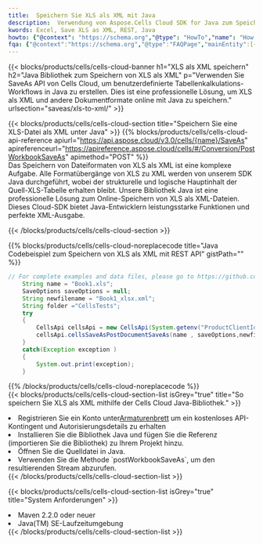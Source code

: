 ```yaml
---
title:  Speichern Sie XLS als XML mit Java
description:  Verwendung von Aspose.Cells Cloud SDK for Java zum Speichern von XLS-Formatdateien als XML-Formatdateien.
kwords: Excel, Save XLS as XML, REST, Java
howto: {"@context": "https://schema.org","@type": "HowTo","name": "How to save XLS as XML using the Cells Cloud Java library.","description": "How to save XLS as XML using the Cells Cloud Java library.","image": {"@type": "ImageObject"},"url": "/java/saveas/xls-to-xml/","step": [{ "@type": "HowToStep","name": "How to save XLS as XML using the Cells Cloud Java library. step 1", "image": {"@type": "ImageObject",},"url": "/java/saveas/xls-to-xml/","text": "Register an account at <a href='https://dashboard.aspose.cloud/'>Dashboard</a> to get free API quota & authorization details",},{ "@type": "HowToStep","name": "How to save XLS as XML using the Cells Cloud Java library. step 1", "image": {"@type": "ImageObject",},"url": "/java/saveas/xls-to-xml/","text": "Install Java library and add the reference (import the library) to your project.",},{ "@type": "HowToStep","name": "How to save XLS as XML using the Cells Cloud Java library. step 1", "image": {"@type": "ImageObject",},"url": "/java/saveas/xls-to-xml/","text": "Open the source file in Java.",},{ "@type": "HowToStep","name": "How to save XLS as XML using the Cells Cloud Java library. step 1", "image": {"@type": "ImageObject",},"url": "/java/saveas/xls-to-xml/","text": "Use the `postWorkbookSaveAs` method to retrieve the resulting stream.",}, ],"supply": {"@type": "HowToSupply","name": "document"},"tool": [{"@type": "HowToTool","name": "IntelliJ IDEA, Visual Studio Code, Eclipse"},{"@type": "HowToTool","name": "Aspose Cells"}],"totalTime": "PT6M"}
fqa: {"@context":"https://schema.org","@type":"FAQPage","mainEntity":[{"@type":"Question","name":"Why save file as other formats file in C# using REST API?","acceptedAnswer":{"@type":"Answer","text":"Documents are encoded in many ways, and some files may be incompatible with the software you use. To open and read such files, just save them as appropriate file formats.<br/><ol><li>Install .NET SDK and add the reference (import the library) to your project.</li><li>Open the source file in C# using REST API.</li><li>Call the PostWorkbookSaveAsRequest() method, passing an output filename with required extension.</li><li>Get the result of save as a separate file.</li></ol>"}},{"@type":"Question","name":"What file formats can I save as with your C# library?","acceptedAnswer":{"@type":"Answer","text":"We support a variety of file formats for conversion using .NET library, including XLSX, Excel, xls , PDF, CSV, HTML, Markdown, XML, PNG, JPG, TIFF, Json, TXT and many more."}},{"@type":"Question","name":"What is the maximum allowed file size for conversion using this .NET library?","acceptedAnswer":{"@type":"Answer","text":"There are no file size limits for format conversions using .NET library."}}]}
---
```

{{< blocks/products/cells/cells-cloud-banner h1="XLS als XML speichern" h2="Java Bibliothek zum Speichern von XLS als XML" p="Verwenden Sie SaveAs API von Cells Cloud, um benutzerdefinierte Tabellenkalkulations-Workflows in Java zu erstellen. Dies ist eine professionelle Lösung, um XLS als XML und andere Dokumentformate online mit Java zu speichern." urlsection="saveas/xls-to-xml/" >}}

{{< blocks/products/cells/cells-cloud-section title="Speichern Sie eine XLS-Datei als XML unter Java" >}}
{{% blocks/products/cells/cells-cloud-api-reference apiurl="https://api.aspose.cloud/v3.0/cells/{name}/SaveAs" apireferenceurl="https://apireference.aspose.cloud/cells/#/Conversion/PostWorkbookSaveAs" apimethod="POST" %}}
<br/>
Das Speichern von Dateiformaten von XLS als XML ist eine komplexe Aufgabe. Alle Formatübergänge von XLS zu XML werden von unserem SDK Java durchgeführt, wobei der strukturelle und logische Hauptinhalt der Quell-XLS-Tabelle erhalten bleibt. Unsere Bibliothek Java ist eine professionelle Lösung zum Online-Speichern von XLS als XML-Dateien. Dieses Cloud-SDK bietet Java-Entwicklern leistungsstarke Funktionen und perfekte XML-Ausgabe.

{{< /blocks/products/cells/cells-cloud-section >}}

{{% blocks/products/cells/cells-cloud-noreplacecode title="Java Codebeispiel zum Speichern von XLS als XML mit REST API" gistPath="" %}}
  
```java
// For complete examples and data files, please go to https://github.com/aspose-cells-cloud/aspose-cells-cloud-java/
    String name = "Book1.xls";
    SaveOptions saveOptions = null;
    String newfilename = "Book1_xlsx.xml";
    String folder ="CellsTests";
    try 
    {
        CellsApi cellsApi = new CellsApi(System.getenv("ProductClientId"), System.getenv("ProductClientSecret"));
        cellsApi.cellsSaveAsPostDocumentSaveAs(name , saveOptions,newfilename,false,false,folder,null,null,null,true);                       
    }
    catch(Exception exception )
    {
        System.out.print(exception);
    }
```
  
{{% /blocks/products/cells/cells-cloud-noreplacecode %}}
<br/>
{{< blocks/products/cells/cells-cloud-section-list isGrey="true" title="So speichern Sie XLS als XML mithilfe der Cells Cloud Java-Bibliothek." >}}
<li> Registrieren Sie ein Konto unter<a href="https://dashboard.aspose.cloud/">Armaturenbrett</a> um ein kostenloses API-Kontingent und Autorisierungsdetails zu erhalten</li>
<li>Installieren Sie die Bibliothek Java und fügen Sie die Referenz (importieren Sie die Bibliothek) zu Ihrem Projekt hinzu.</li>
<li>Öffnen Sie die Quelldatei in Java.</li>
<li>Verwenden Sie die Methode `postWorkbookSaveAs`, um den resultierenden Stream abzurufen.</li>
{{< /blocks/products/cells/cells-cloud-section-list >}}

{{< blocks/products/cells/cells-cloud-section-list isGrey="true" title="System Anforderungen" >}}
<li>Maven 2.2.0 oder neuer</li>
<li>Java(TM) SE-Laufzeitumgebung</li>
{{< /blocks/products/cells/cells-cloud-section-list >}}
